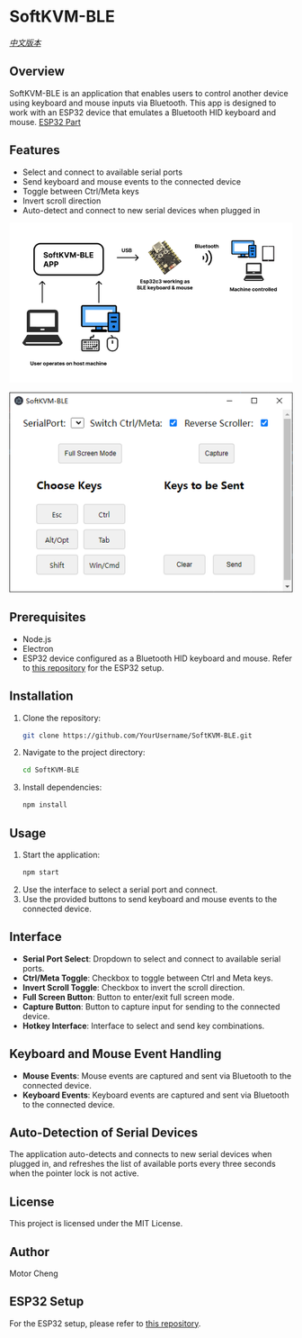 # SoftKVM-BLE

*[中文版本](README_cn.md)*

## Overview
SoftKVM-BLE is an application that enables users to control another device using keyboard and mouse inputs via Bluetooth. This app is designed to work with an ESP32 device that emulates a Bluetooth HID keyboard and mouse. [ESP32 Part](https://github.com/MotorBottle/Esp32C3-BLE-Mouse-Keyboard)

## Features
- Select and connect to available serial ports
- Send keyboard and mouse events to the connected device
- Toggle between Ctrl/Meta keys
- Invert scroll direction
- Auto-detect and connect to new serial devices when plugged in

![alt text](image-2.png)

![alt text](image-1.png)

## Prerequisites
- Node.js
- Electron
- ESP32 device configured as a Bluetooth HID keyboard and mouse. Refer to [this repository](https://github.com/MotorBottle/Esp32C3-BLE-Mouse-Keyboard) for the ESP32 setup.

## Installation
1. Clone the repository:
    ```bash
    git clone https://github.com/YourUsername/SoftKVM-BLE.git
    ```
2. Navigate to the project directory:
    ```bash
    cd SoftKVM-BLE
    ```
3. Install dependencies:
    ```bash
    npm install
    ```

## Usage
1. Start the application:
    ```bash
    npm start
    ```
2. Use the interface to select a serial port and connect.
3. Use the provided buttons to send keyboard and mouse events to the connected device.

## Interface
- **Serial Port Select**: Dropdown to select and connect to available serial ports.
- **Ctrl/Meta Toggle**: Checkbox to toggle between Ctrl and Meta keys.
- **Invert Scroll Toggle**: Checkbox to invert the scroll direction.
- **Full Screen Button**: Button to enter/exit full screen mode.
- **Capture Button**: Button to capture input for sending to the connected device.
- **Hotkey Interface**: Interface to select and send key combinations.

## Keyboard and Mouse Event Handling
- **Mouse Events**: Mouse events are captured and sent via Bluetooth to the connected device.
- **Keyboard Events**: Keyboard events are captured and sent via Bluetooth to the connected device.

## Auto-Detection of Serial Devices
The application auto-detects and connects to new serial devices when plugged in, and refreshes the list of available ports every three seconds when the pointer lock is not active.

## License
This project is licensed under the MIT License.

## Author
Motor Cheng

## ESP32 Setup
For the ESP32 setup, please refer to [this repository](https://github.com/MotorBottle/Esp32C3-BLE-Mouse-Keyboard).

